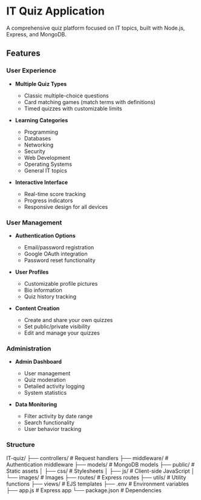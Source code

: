 # IT Quiz Application

A comprehensive quiz platform focused on IT topics, built with Node.js, Express, and MongoDB.

## Features

### User Experience
- **Multiple Quiz Types**
  - Classic multiple-choice questions
  - Card matching games (match terms with definitions)
  - Timed quizzes with customizable limits

- **Learning Categories**
  - Programming
  - Databases
  - Networking
  - Security
  - Web Development
  - Operating Systems
  - General IT topics

- **Interactive Interface**
  - Real-time score tracking
  - Progress indicators
  - Responsive design for all devices

### User Management
- **Authentication Options**
  - Email/password registration
  - Google OAuth integration
  - Password reset functionality

- **User Profiles**
  - Customizable profile pictures
  - Bio information
  - Quiz history tracking

- **Content Creation**
  - Create and share your own quizzes
  - Set public/private visibility
  - Edit and manage your quizzes

### Administration
- **Admin Dashboard**
  - User management
  - Quiz moderation
  - Detailed activity logging
  - System statistics

- **Data Monitoring**
  - Filter activity by date range
  - Search functionality
  - User behavior tracking

### Structure

IT-quiz/
├── controllers/     # Request handlers
├── middleware/      # Authentication middleware
├── models/          # MongoDB models
├── public/          # Static assets
│   ├── css/         # Stylesheets
│   ├── js/          # Client-side JavaScript
│   └── images/      # Images
├── routes/          # Express routes
├── utils/           # Utility functions
├── views/           # EJS templates
├── .env             # Environment variables
├── app.js           # Express app
└── package.json     # Dependencies


